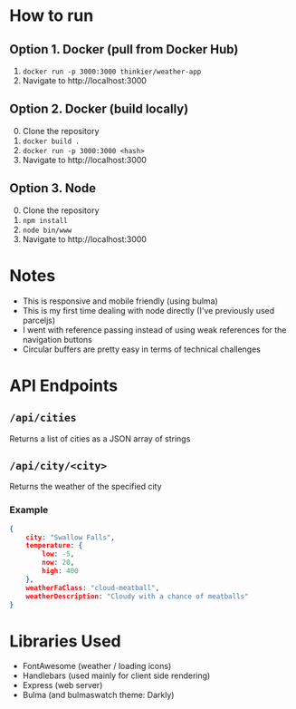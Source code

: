 # How to run
## Option 1. Docker (pull from Docker Hub)
1. `docker run -p 3000:3000 thinkier/weather-app`
2. Navigate to http://localhost:3000

## Option 2. Docker (build locally)
0. Clone the repository
1. `docker build .`
2. `docker run -p 3000:3000 <hash>`
3. Navigate to http://localhost:3000

## Option 3. Node
0. Clone the repository
1. `npm install`
2. `node bin/www`
3. Navigate to http://localhost:3000

# Notes
- This is responsive and mobile friendly (using bulma)
- This is my first time dealing with node directly (I've previously used parceljs)
- I went with reference passing instead of using weak references for the navigation buttons
- Circular buffers are pretty easy in terms of technical challenges

# API Endpoints
## `/api/cities`
Returns a list of cities as a JSON array of strings

## `/api/city/<city>`
Returns the weather of the specified city

### Example
```json
{
	city: "Swallow Falls",
	temperature: {
		low: -5,
		now: 20,
		high: 400
	},
	weatherFaClass: "cloud-meatball",
	weatherDescription: "Cloudy with a chance of meatballs"
}
```

# Libraries Used
- FontAwesome (weather / loading icons)
- Handlebars (used mainly for client side rendering)
- Express (web server)
- Bulma (and bulmaswatch theme: Darkly)
